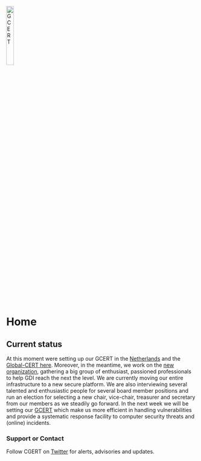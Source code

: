 
<a href="/"><img src="https://gcert.nl/over/GCERT_logo_klein.png" width="20%" height="20%" alt="GCERT" border="0" /></a>

# Home
## Current status
At this moment were setting up our GCERT in the [Netherlands](https://GCERT.NL) and the [Global-CERT here](https://GCERT.GLOBAL). Moreover, in the meantime, we work on the [new organization](#outlook-2019), gathering a big group of enthusiast, passioned professionals to help GDI reach the next the level. We are currently moving our entire infrastructure to a new secure platform. We are also interviewing several talented and enthusiastic people for several board member positions and run an election for selecting a new chair, vice-chair, treasurer and secretary from our members as we steadily go forward. In the next week we will be setting our [GCERT](https://github.com/GDI-foundation/GDI.foundation/projects/4) which make us more efficient in handling vulnerabilities and provide a systematic response facility to computer security threats and (online) incidents.

### Support or Contact
Follow CGERT on [Twitter](https://twitter.com/GDI_CERT) for alerts, advisories and updates.
